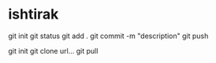 # ishtirak

git init
git status
git add .
git commit -m "description"
git push

git init
git clone url...
git pull
